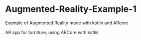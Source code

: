 # Augmented-Reality-Example-1
Example of Augmented Reality made with kotlin and ARcore


AR app for furniture, using ARCore with kotlin
